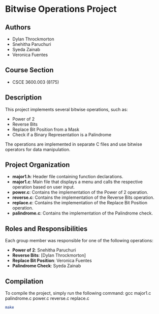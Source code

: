 # Bitwise Operations Project

## Authors
- Dylan Throckmorton
- Snehitha Paruchuri
- Syeda Zainab
- Veronica Fuentes

## Course Section
- CSCE 3600.003 (8175)

## Description
This project implements several bitwise operations, such as:
- Power of 2
- Reverse Bits
- Replace Bit Position from a Mask
- Check if a Binary Representation is a Palindrome

The operations are implemented in separate C files and use bitwise operators for data manipulation.

## Project Organization
- **major1.h**: Header file containing function declarations.
- **major1.c**: Main file that displays a menu and calls the respective operation based on user input.
- **power.c**: Contains the implementation of the Power of 2 operation.
- **reverse.c**: Contains the implementation of the Reverse Bits operation.
- **replace.c**: Contains the implementation of the Replace Bit Position operation.
- **palindrome.c**: Contains the implementation of the Palindrome check.

## Roles and Responsibilities
Each group member was responsible for one of the following operations:
- **Power of 2**: Snehitha Paruchuri
- **Reverse Bits**: [Dylan Throckmorton]
- **Replace Bit Position**: Veronica Fuentes
- **Palindrome Check**: Syeda Zainab

## Compilation
To compile the project, simply run the following command:
gcc major1.c palindrome.c power.c reverse.c replace.c
```bash
make
